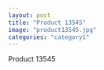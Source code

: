 ```yaml
---
layout: post
title: "Product 13545"
image: "product13545.jpg"
categories: "category1"
---
```

Product 13545
